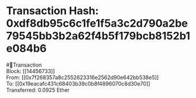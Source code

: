 
Transaction Hash: 0xdf8db95c6c1fe1f5a3c2d790a2be79545bb3b2a62f4b5f179bcb8152b1e084b6
====================================================================================
  
#💸Transaction  
Block: [[14456733]]  
From: [[0x7f268357a8c2552623316e2562d90e642bb538e5]]  
To: [[0x19eacafc431c68403b39c0b8f4896070c8d30e70]]  
Transferred: 0.0925 Ether
